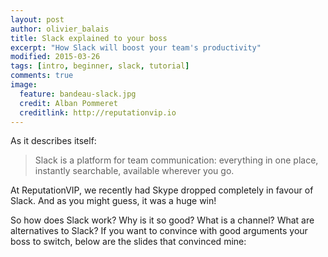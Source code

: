 ```yaml
---
layout: post
author: olivier_balais
title: Slack explained to your boss
excerpt: "How Slack will boost your team's productivity"
modified: 2015-03-26
tags: [intro, beginner, slack, tutorial]
comments: true
image:
  feature: bandeau-slack.jpg
  credit: Alban Pommeret
  creditlink: http://reputationvip.io
---
```


As it describes itself:

> Slack is a platform for team communication: everything in one place, instantly searchable, available wherever you go.

At ReputationVIP, we recently had Skype dropped completely in favour of Slack. And as you might guess, it was a huge win!

So how does Slack work? Why is it so good? What is a channel? What are alternatives to Slack? If you want to convince with good
arguments your boss to switch, below are the slides that convinced mine:

<script async class="speakerdeck-embed" data-id="0fc2069351ce47b1b24ba20fcc65027f" data-ratio="1.77777777777778" src="//speakerdeck.com/assets/embed.js"></script>
